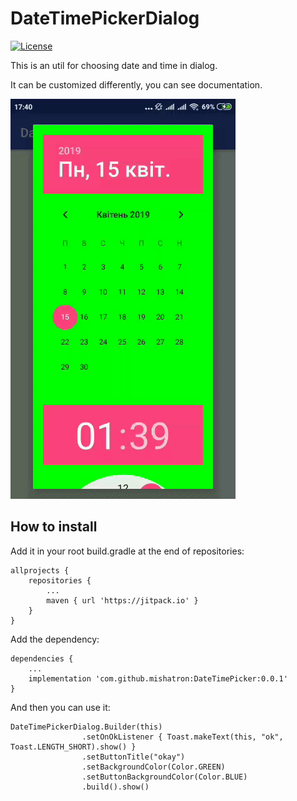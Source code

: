 # DateTimePickerDialog
[![License](https://img.shields.io/badge/license-Apache%202-blue.svg)](https://www.apache.org/licenses/LICENSE-2.0)

This is an util for choosing date and time in dialog.

It can be customized differently, you can see documentation.

![](https://raw.githubusercontent.com/mishatron/DateTimePicker/master/app/src/main/res/drawable/screenshot1.gif)

## How to install

Add it in your root build.gradle at the end of repositories:
``` 
allprojects {
    repositories {
        ...
        maven { url 'https://jitpack.io' }
    }
}
```
Add the dependency:
``` 
dependencies {
    ...
    implementation 'com.github.mishatron:DateTimePicker:0.0.1'
} 
```
And then you can use it:
```
DateTimePickerDialog.Builder(this)
                .setOnOkListener { Toast.makeText(this, "ok", Toast.LENGTH_SHORT).show() }
                .setButtonTitle("okay")
                .setBackgroundColor(Color.GREEN)
                .setButtonBackgroundColor(Color.BLUE)
                .build().show()
```
